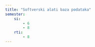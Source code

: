 ```yaml
---
title: "Softverski alati baza podataka"
semester:
    si:
        - 6
        - 8
    rti:
        - 8
---
```

